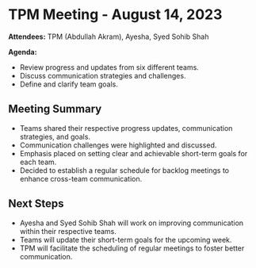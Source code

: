 # TPM Meeting - August 14, 2023

**Attendees:** TPM (Abdullah Akram), Ayesha, Syed Sohib Shah

**Agenda:**
- Review progress and updates from six different teams.
- Discuss communication strategies and challenges.
- Define and clarify team goals.

## Meeting Summary
 
- Teams shared their respective progress updates, communication strategies, and goals.
- Communication challenges were highlighted and discussed.
- Emphasis placed on setting clear and achievable short-term goals for each team.
- Decided to establish a regular schedule for backlog meetings to enhance cross-team communication.

## Next Steps

- Ayesha and Syed Sohib Shah will work on improving communication within their respective teams.
- Teams will update their short-term goals for the upcoming week.
- TPM will facilitate the scheduling of regular  meetings to foster better communication.
